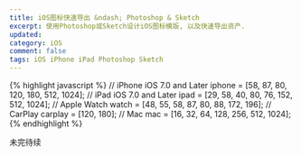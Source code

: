 ```yaml
---
title: iOS图标快速导出 &ndash; Photoshop & Sketch
excerpt: 使用Photoshop或Sketch设计iOS图标模版, 以及快速导出资产.
updated: 
category: iOS
comment: false
tags: iOS iPhone iPad Photoshop Sketch
---
```



{% highlight javascript %}
// iPhone iOS 7.0 and Later
iphone = [58, 87, 80, 120, 180, 512, 1024];
// iPad iOS 7.0 and Later
ipad = [29, 58, 40, 80, 76, 152, 512, 1024];
// Apple Watch
watch = [48, 55, 58, 87, 80, 88, 172, 196];
// CarPlay
carplay = [120, 180];
// Mac
mac = [16, 32, 64, 128, 256, 512, 1024];
{% endhighlight %}

未完待续



[HIG - Icon and Image Sizes]: https://developer.apple.com/library/prerelease/ios/documentation/UserExperience/Conceptual/MobileHIG/IconMatrix.html
[App Icons on iPad and iPhone]: https://developer.apple.com/library/ios/qa/qa1686/_index.html
